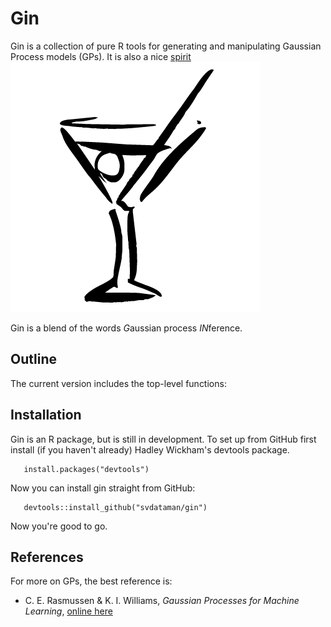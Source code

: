 # Gin

Gin is a collection of pure R tools for generating and manipulating Gaussian 
Process models (GPs). It is also a nice [spirit](https://en.wikipedia.org/wiki/Gin)
![gin](/figs/martini.png)

Gin is a blend of the words *G*aussian process *IN*ference.

## Outline

The current version includes the top-level functions:



## Installation

Gin is an R package, but is still in development. To set up from GitHub first 
install (if you haven't already) Hadley Wickham's devtools package.
```
   install.packages("devtools")
```
Now you can install gin straight from GitHub:
```
   devtools::install_github("svdataman/gin")
```
Now you're good to go.

## References

For more on GPs, the best reference is:

* C. E. Rasmussen & K. I. Williams, _Gaussian Processes for Machine Learning_, 
[online here](http://www.gaussianprocess.org/gpml/chapters/)
